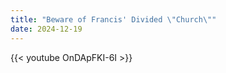 ```yaml
---
title: "Beware of Francis' Divided \"Church\""
date: 2024-12-19
---
```


{{< youtube OnDApFKI-6I >}}
